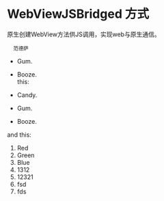# WebViewJSBridged 方式

原生创建WebView方法供JS调用，实现web与原生通信。

`  范德萨`

* Gum.
* Booze.  
  this:

* Candy.

* Gum.

* Booze.

and this:  
1. Red  
2. Green  
3. Blue  
4. 1312  
5. 12321  
6. fsd  
7. fds

